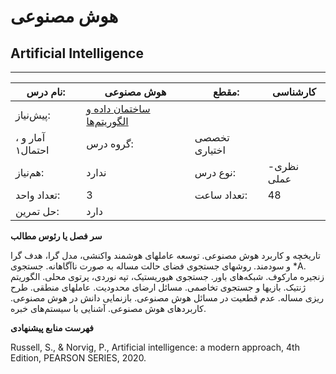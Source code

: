 # هوش مصنوعی
## Artificial Intelligence
_______________________________________________________________________________
| نام درس:    | هوش مصنوعی                                                                                    | مقطع:       | کارشناسی      |
| ----------- | --------------------------------------------------------------------------------------------- | ----------- | ------------- |
| پیش‌نیاز:   | [ساختمان داده و الگوریتم‌ها](../mandatory/Data-Structures-and-Algorithms.md)
، آمار و احتمال۱ | گروه درس:   | تخصصی اختیاری |
| هم‌نیاز:    | ندارد                                                                                         | نوع درس:    | نظری-عملی     |
| تعداد واحد: | 3                                                                                             | تعداد ساعت: | 48            |
| حل تمرین:   |  دارد                                                                                         |             |               |

**سر فصل یا رئوس مطالب**

تاریخچه و کاربرد هوش مصنوعی. توسعه عاملهای هوشمند واکنشی، مدل گرا، هدف گرا و سودمند. روشهای جستجوی فضای حالت مساله به صورت ناآگاهانه. جستجوی \*A. زنجیره مارکوف. شبکه‌های باور. جستجوی هیوریستیک، تپه نوردی، پرتوی محلی. الگوریتم ژنتیک. بازیها و جستجوی تخاصمی. مسائل ارضای محدودیت. عاملهای منطقی. طرح ریزی مساله. عدم قطعیت در مسائل هوش مصنوعی. بازنمایی دانش در هوش مصنوعی. کاربردهای هوش مصنوعی. آشنایی با سیستم‌های خبره.

**فهرست منابع پیشنهادی**

Russell, S., & Norvig, P., Artificial intelligence: a modern approach, 4th Edition, PEARSON SERIES, 2020.
